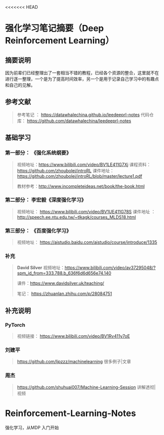 <<<<<<< HEAD
# 强化学习笔记摘要（Deep Reinforcement Learning）

## 摘要说明

因为前辈们已经整理出了一套相当不错的教程，已经各个资源的整合，这里就不在进行逐一整理，一个是为了提高时间效率，另一个是用于记录自己学习中的有趣点和自己的见解。

## 参考文献

> 参考笔记 ： https://datawhalechina.github.io/leedeeprl-notes
> 代码仓库：  https://github.com/datawhalechina/leedeeprl-notes

## 基础学习

### 第一部分： 《强化系统纲要》

> 视频地址：https://www.bilibili.com/video/BV1LE411G7Xj
> 课程资料：https://github.com/zhoubolei/introRL
> 课件地址：https://github.com/zhoubolei/introRL/blob/master/lecture1.pdf
>
> 教材参考：http://www.incompleteideas.net/book/the-book.html

### 第二部分：   李宏毅《深度强化学习》
>视频地址：  https://www.bilibili.com/video/BV1UE411G78S
>课件地址 ： http://speech.ee.ntu.edu.tw/~tlkagk/courses_MLDS18.html

### 第三部分： 《百度强化学习》

> 视频地址： https://aistudio.baidu.com/aistudio/course/introduce/1335

### 补充

> **David Silver**
> 视频地址：https://www.bilibili.com/video/av37295048/?spm_id_from=333.788.b_636f6d6d656e74.140
>
> 课件：https://www.davidsilver.uk/teaching/
>
> 笔记： https://zhuanlan.zhihu.com/p/28084751
>
> 

## 补充说明 

### PyTorch

> 视频链接： https://www.bilibili.com/video/BV1Rv411y7oE

### 刘建平

> https://github.com/ljpzzz/machinelearning 很多例子|文章

### 周杰

> https://github.com/shuhuai007/Machine-Learning-Session  讲解透彻|视频

# Reinforcement-Learning-Notes
强化学习，从MDP 入门开始

